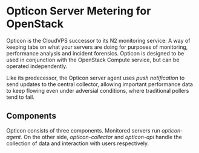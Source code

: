 # Opticon Server Metering for OpenStack

Opticon is the CloudVPS successor to its N2 monitoring service: A way of
keeping tabs on what your servers are doing for purposes of monitoring,
performance analysis and incident forensics. Opticon is designed to be
used in conjunction with the OpenStack Compute service, but can be
operated independently.

Like its predecessor, the Opticon server agent uses *push notification*
to send updates to the central collector, allowing important performance
data to keep flowing even under adversial conditions, where traditional
pollers tend to fail.

## Components

Opticon consists of three components. Monitored servers run
*opticon-agent*. On the other side, *opticon-collector* and
*opticon-api* handle the collection of data and interaction with users
respectively.


